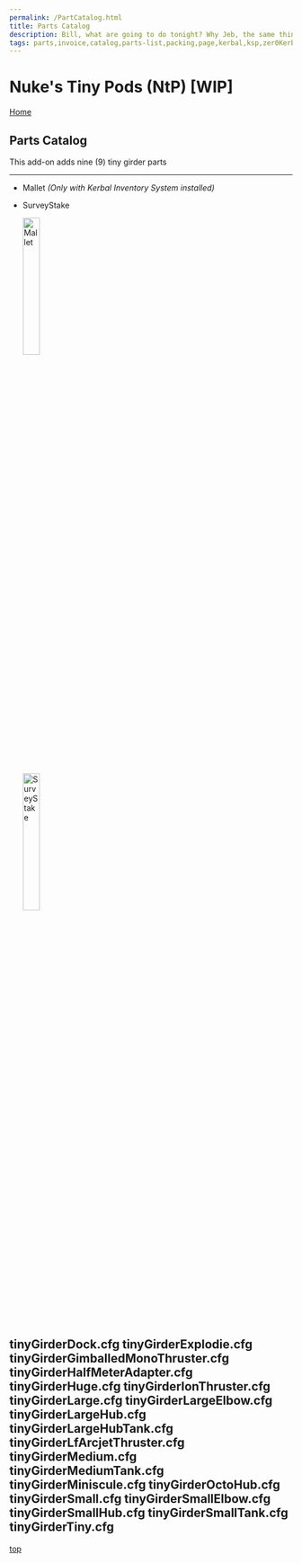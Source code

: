 ```yaml
---
permalink: /PartCatalog.html
title: Parts Catalog
description: Bill, what are going to do tonight? Why Jeb, the same thing we do every night, Take over the world!
tags: parts,invoice,catalog,parts-list,packing,page,kerbal,ksp,zer0Kerbal,zedK
---
```


<!-- PartsCatalog.md v1.1.4.0
Nuke's Tiny Pods (NtP)
created: 01 Feb 2022
updated: 15 May 2022 -->

<script src="https://kit.fontawesome.com/0ea5493613.js" crossorigin="anonymous"></script>
<i class="fa-solid fa-explosion fa-beat-fade fa-3x" style="--fa-beat-fade-opacity: 0.1; --fa-beat-fade-scale: 1.25;color: #FF7E03" ></i>

# Nuke's Tiny Pods (NtP) [WIP]

[Home](./index.md)

## Parts Catalog

This add-on adds nine (9) tiny girder parts

---

* Mallet *(Only with Kerbal Inventory System installed)*
* SurveyStake

  <img src="https://raw.githubusercontent.com/zer0Kerbal/NukesTinyGirder/master/GameData/NukesTinyGirder/Parts/%40thumbs/ElMallet_icon.png" alt="Mallet" width="25%" height="25%" />
  
   <img src="https://raw.githubusercontent.com/zer0Kerbal/NukesTinyGirder/master/GameData/NukesTinyGirder/Parts/%40thumbs/
   ELSurveyStake_icon.png
   " alt="
   SurveyStake
   " width="25%" height="25%" />

tinyGirderDock.cfg
tinyGirderExplodie.cfg
tinyGirderGimballedMonoThruster.cfg
tinyGirderHalfMeterAdapter.cfg
tinyGirderHuge.cfg
tinyGirderIonThruster.cfg
tinyGirderLarge.cfg
tinyGirderLargeElbow.cfg
tinyGirderLargeHub.cfg
tinyGirderLargeHubTank.cfg
tinyGirderLfArcjetThruster.cfg
tinyGirderMedium.cfg
tinyGirderMediumTank.cfg
tinyGirderMiniscule.cfg
tinyGirderOctoHub.cfg
tinyGirderSmall.cfg
tinyGirderSmallElbow.cfg
tinyGirderSmallHub.cfg
tinyGirderSmallTank.cfg
tinyGirderTiny.cfg
---

[top](#Parts-Catalog)

<!-- this file CC BY-ND 4.0 by zer0Kerbal -->